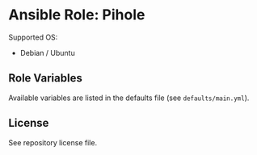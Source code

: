 # Ansible Role: Pihole

Supported OS:
  - Debian / Ubuntu

## Role Variables
Available variables are listed in the defaults file (see `defaults/main.yml`).

## License
See repository license file.